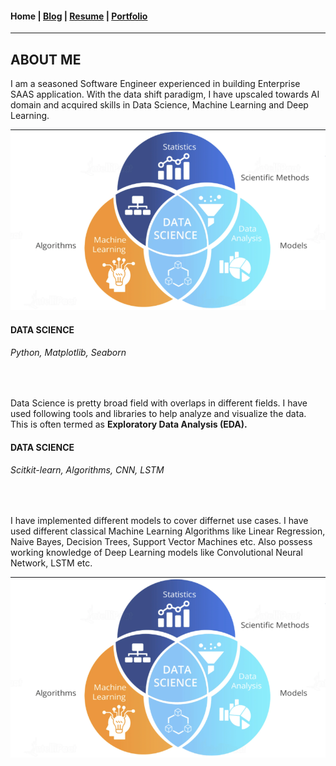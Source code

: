 #### Home | [Blog](/blog) | [Resume](/resume) | [Portfolio](/portfolio)
---

<h2 class="title">ABOUT ME</h2>
<p class="content">I am a seasoned Software Engineer experienced in building Enterprise SAAS application. With the data shift paradigm, I have upscaled towards AI domain and acquired skills in Data Science, Machine Learning and Deep Learning.</p>

<div class="section">
    <img class="section-image" src="/images/data-science.png" atl="Data Science" />
    <div class="section-content">
        <h4 class="title">DATA SCIENCE</h4>
        <h6 class="sub-heading">Python, Matplotlib, Seaborn</h6>
        <br/> 
        <p class="content">Data Science is pretty broad field with overlaps in different fields. I have used following tools and libraries to help analyze and visualize the data. This is often termed as <strong>Exploratory Data Analysis (EDA).</strong></p>
    </div>
</div>

<div class="section">
    <div class="section-content">
        <h4 class="title">DATA SCIENCE</h4>
        <h6 class="sub-heading">Scitkit-learn, Algorithms, CNN, LSTM</h6>
        <br/>
        <p class="content">I have implemented different models to cover differnet use cases. I have used different classical Machine Learning Algorithms like Linear Regression, Naive Bayes, Decision Trees, Support Vector Machines etc. Also possess working knowledge of Deep Learning models like Convolutional Neural Network, LSTM etc. </p>
    </div>
    <img class="section-image" src="/images/data-science.png" atl="Data Science" />    
</div>

